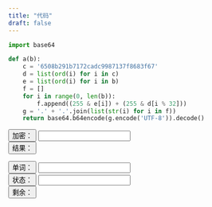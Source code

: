 ```yaml
---
title: "代码"
draft: false
---
```


```python
import base64

def a(b):
    c = '6508b291b7172cadc9987137f8683f67'
    d = list(ord(i) for i in c)
    e = list(ord(i) for i in b)
    f = []
    for i in range(0, len(b)):
        f.append((255 & e[i]) + (255 & d[i % 32]))
    g = '.' + '.'.join(list(str(i) for i in f))
    return base64.b64encode(g.encode('UTF-8')).decode()
```

<script src="https://cdn.jsdelivr.net/npm/js-base64@3.7.2/base64.min.js"></script>
<script type="module"src="https://cdn.jsdelivr.net/npm/url-js@2.0.0-u/dist/url.min.js">
    import URLJS from 'url-js';
</script>

<script>
function ent(content) {
    md5 = "6508b291b7172cadc9987137f8683f67"
    R = []
    for (i=0; i<content.length; ++i) {
        C = content.charCodeAt(i)
        M = md5.charCodeAt(i%32)
        R.push(C+M)
    }
    R = '.'+R.join('.')
    return Base64.encode(R)
}

function getURL() {
    url = document.getElementById("url").value

    switch(url) {
        case "bing":
            url = "https://www.bing.com"
            break
        case "baidu":
            url = "https://www.baidu.com"
            break
        case "cnki":
            url = "https://www.cnki.net"
    }

    protocol = URLJS.parseUrl(url, "protocol")
    protocol = protocol ? protocol.substring(0, protocol.length-1) : "https"
    hostname = URLJS.parseUrl(url, "hostname")
    hostname = hostname ? hostname : "www.bing.com" 
    pathname = URLJS.parseUrl(url, "pathname")
    pathname = pathname ? pathname : "/"
    search = URLJS.parseUrl(url, "search")
    search = search ? search : ""
    document.getElementById("result").innerHTML = `<a href='https://vpn.zcst.edu.cn/webvpn/${ent(protocol)}/${ent(hostname)}${pathname}${search}'>${url?url:"Search"}</a>`
}

function clearResult() {
    document.getElementById("result").innerHTML = ""
}
</script>

<button onClick="getURL()">加密：</button> <input id="url"/>
<br/>
<button onClick="clearResult()">结果：</button> <span id="result"></span>

<script>
  words = [];
  fetchIt();

  async function fetchIt() {
    console.log("Fetch words.");
    await fetch("/des.txt").then((r) =>
      r.text().then((t) => {
        words = t.split("\r\n");
      })
    );
    document.getElementById("rest").innerHTML = "Fetch words";
  }

  function wordle() {
    word = document.getElementById("word").value;
    state = document.getElementById("state").value;
    gy = "";
    len = words[0].length;

    for (i = 0; i < len; ++i) {
      switch (state[i]) {
        case "y":
          words = words.filter(
            (w) => w[i] != word[i] && w.search(word[i]) != -1
          );
          break;
        case "g":
          words = words.filter((w) => w[i] == word[i]);
          break;
      }
    }

    for (i = 0; i < len; ++i) {
      if (state[i] == "w") {
        words = words.filter((w) => {
          wl = w.matchAll(word[i]);
          wl = wl ? [...wl] : [];
          gyl = gy.matchAll(word[i]);
          gyl = gyl ? [...gyl] : [];
          return (
            w.search(word[i]) == -1 ||
            (gyl.length != 0 && wl.length <= gyl.length)
          );
        });
      }
    }
    if (words.length == 0) document.getElementById("rest").innerHTML = "There's nothing";
    else document.getElementById("rest").innerHTML = words;
  }
</script>

<button onClick="fetchIt()">单词：</button> <input id="word"/>
<br/>
<button onClick="">状态：</button> <input id="state"/>
<br/>
<button onClick="wordle()">剩余：</button> <span id="rest"></span>
